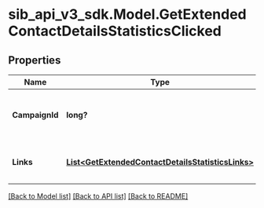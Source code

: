 # sib_api_v3_sdk.Model.GetExtendedContactDetailsStatisticsClicked
## Properties

Name | Type | Description | Notes
------------ | ------------- | ------------- | -------------
**CampaignId** | **long?** | ID of the campaign which generated the event | 
**Links** | [**List&lt;GetExtendedContactDetailsStatisticsLinks&gt;**](GetExtendedContactDetailsStatisticsLinks.md) | Listing of the clicked links for the campaign | 

[[Back to Model list]](../README.md#documentation-for-models) [[Back to API list]](../README.md#documentation-for-api-endpoints) [[Back to README]](../README.md)

